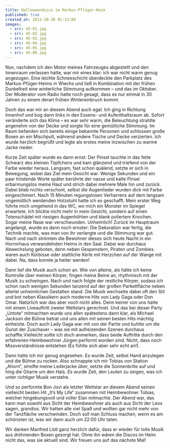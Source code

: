 ```yaml
---
title: Halloweendisco im Markus-Pflüger-Heim
published: true
created_at: 2012-10-30 01:13:00
images:
  - src: 45-01.jpg
  - src: 45-02.jpg
  - src: 45-03.jpg
  - src: 45-04.jpg
  - src: 45-05.jpg
  - src: 45-06.jpg
---
```


Nun, nachdem ich den Motor meines Fahrzeuges abgestellt und den Innenraum verlassen hatte, war mir eines klar: ich war nicht warm genug angezogen. Eine leichte Schneeschicht überdeckte den Parkplatz des Markus-Pfüger-Heims in Wiechs und ließ in Kombination mit der frühen Dunkelheit eine winterliche Stimmung aufkommen – und das im Oktober. Der Moderator vom Radio hatte noch gesagt, dass es nur einmal in 30 Jahren zu einem derart frühen Wintereinbruch kommt.

Doch das war mir an diesem Abend auch egal. Ich ging in Richtung Innenhof und bog dann links in den Essens- und Aufenthaltsraum ab. Sofort veränderte sich das Klima – es war sehr warm, die Beleuchtung strahlte angenehm von der Decke und sorgte für eine gemütliche Stimmung. Im Raum befanden sich bereits einige bekannte Personen und schlossen große Boxen an ein Mischpult, während andere Tische und Decke verzierten. Ich wurde herzlich begrüßt und legte als erstes meine inzwischen zu warme Jacke nieder.

Kurze Zeit später wurde es dann ernst. Der Pinsel tauchte in das fette Schwarz des kleinen Töpfchens und kam glänzend und triefend von der Farbe wieder heraus. Langsam, fast schon quälend, setzte er sich in Bewegung, wobei das Ziel mein Gesicht war. Wenige Sekunden und ein paar tröstende Worte später berührte der nasse und kalte Pinsel erbarmungslos meine Haut und strich dabei mehrere Male hin und zurück. Dabei blieb nichts verschont, selbst die Augenlieder wurden dick mit Farbe eingeschmiert. Nach 15 Minuten regungslosen Verharrens auf dem langsam ungemütlich werdenden Holzstuhl hatte ich es geschafft. Mein erster Weg führte mich umgehend in das WC, wo mich ein Monster im Spiegel erwartete. Ich blickte nicht mehr in mein Gesicht, sondern auf einen Totenschädel mit riesigen Augenhöhlen und blank poliertem Knochen. Sogar meine Nase war verschwunden. Unheimlich!
Zurück im Hauptraum angelangt, wurde es dann noch ernster: Die Dekoration war fertig, die Technik machte, was man von ihr verlangte und die Stimmung war gut. Nach und nach strömten die Bewohner dieses sich heute Nacht in ein Horrorhaus verwandelnden Heims in den Saal. Dabei war durchaus Abwechslung geboten, denn neben Gespenstern, Piraten und Zombies waren auch Kürbisse oder stattliche Kerle mit Herzchen auf der Wange mit dabei. Na, dass konnte ja heiter werden!

Dann lief die Musik auch schon an. Wie von alleine, als hätte ich keine Kontrolle über meinen Körper, fingen meine Beine an, rhythmisch mit der Musik zu schwingen. Nach und nach folgte der restliche Körper, sodass ich schon nach wenigen Sekunden tanzend auf der großen Parkettfläche neben allerlei unheimlichen Gestalten stand. Die Musik wechselte dabei oft den Stil und bot neben Klassikern auch moderne Hits von Lady Gaga oder Don Omar.
Natürlich war das aber noch nicht alles. Denn keiner von uns hatte mit einem Liveauftritt zweier Weltstars gerechnet. Und das bei dieser Party „Untote“ mitmachten wurde uns allen spätestens dann klar, als Michael Jackson die Bühne betrat und uns allen mit seinen besten Hits mächtig einheizte. Doch auch Lady Gaga war mit von der Partie und buhlte um die Gunst der Zuschauer – was sie mit aufreizenden Szenen durchaus schaffte.Vielleicht sollte ich doch anmerken, dass beide Auftritte durch den erfahrenen Heimbewohner Jürgen performt worden sind. Nicht, dass noch Missverständnisse entstehen (Es fühlte sich aber sehr echt an!).

Dann hatte ich mir genug angesehen. Es wurde Zeit, selbst Hand anzulegen und die Bühne zu rocken. Also schnappte ich mir Tobias von Station „Ahorn“, streifte meine Lederjacke über, setzte die Sonnenbrille auf und hing die Gitarre um den Hals. Es wurde Zeit, den Leuten zu zeigen, was ich unter richtiger Musik verstehe.

Und so performte Bon Jovi als letzter Weltstar an diesem Abend seinen vielleicht besten Hit „It’s My Life“ zusammen mit Heimbewohner Tobias, welcher hingebungsvoll und voller Elan mitmachte. Der Abend war, das kann man sowohl aus Sicht der Heimbewohner als auch aus Sicht der Leos sagen, grandios. Wir hatten alle viel Spaß und wollten gar nicht mehr von der Tanzfläche verschwinden. Doch soll man Schluss machen, wenn es am schönsten ist, was wir dann auch um 22:00 Uhr taten.

Wir danken Manfred Listl ganz herzlich dafür, dass er wieder für tolle Musik aus dröhnenden Boxen gesorgt hat. Ohne ihn wären die Discos im Heim nicht das, was sie aktuell sind. Wir freuen uns auf das nächste Mal!
